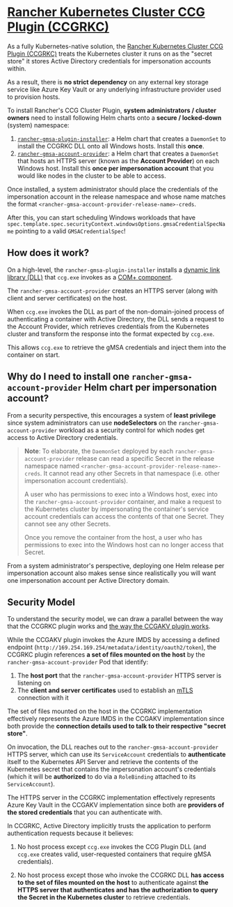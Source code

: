 # [Rancher Kubernetes Cluster CCG Plugin (CCGRKC)](https://github.com/rancher/Rancher-Plugin-gMSA)

As a fully Kubernetes-native solution, the [Rancher Kubernetes Cluster CCG Plugin (CCGRKC)](https://github.com/rancher/Rancher-Plugin-gMSA) treats the Kubernetes cluster it runs on as the "secret store" it stores Active Directory credentials for impersonation accounts within.

As a result, there is **no strict dependency** on any external key storage service like Azure Key Vault or any underlying infrastructure provider used to provision hosts.

To install Rancher's CCG Cluster Plugin, **system administrators / cluster owners** need to install following Helm charts onto a **secure / locked-down** (system) namespace:

1. [`rancher-gmsa-plugin-installer`](rancher-ccg-dll-installer): a Helm chart that creates a `DaemonSet` to install the CCGRKC DLL onto all Windows hosts. Install this **once**.
2. [`rancher-gmsa-account-provider`](https://github.com/rancher/Rancher-Plugin-gMSA/tree/main/charts/rancher-gmsa-account-provider): a Helm chart that creates a `DaemonSet` that hosts an HTTPS server (known as the **Account Provider**) on each Windows host. Install this **once per impersonation account** that you would like nodes in the cluster to be able to access.

Once installed, a system administrator should place the credentials of the impersonation account in the release namespace and whose name matches the format `<rancher-gmsa-account-provider-release-name>-creds`.

After this, you can start scheduling Windows workloads that have `spec.template.spec.securityContext.windowsOptions.gmsaCredentialSpecName` pointing to a valid `GMSACredentialSpec`!

## How does it work?

On a high-level, the `rancher-gmsa-plugin-installer` installs a [dynamic link library (DLL)](https://learn.microsoft.com/en-us/troubleshoot/windows-client/deployment/dynamic-link-library) that `ccg.exe` invokes as a [COM+ component](../../COM/01-Introduction.md).

The `rancher-gmsa-account-provider` creates an HTTPS server (along with client and server certificates) on the host.

When `ccg.exe` invokes the DLL as part of the non-domain-joined process of authenticating a container with Active Directory, the DLL sends a request to the Account Provider, which retrieves credentials from the Kubernetes cluster and transform the response into the format expected by `ccg.exe`.

This allows `ccg.exe` to retrieve the gMSA credentials and inject them into the container on start.

## Why do I need to install one `rancher-gmsa-account-provider` Helm chart per impersonation account?

From a security perspective, this encourages a system of **least privilege** since system administrators can use **nodeSelectors** on the `rancher-gmsa-account-provider` workload as a security control for which nodes get access to Active Directory credentials.

> **Note**: To elaborate, the `DaemonSet` deployed by each `rancher-gmsa-account-provider` release can read a specific Secret in the release namespace named `<rancher-gmsa-account-provider-release-name>-creds`. It cannot read any other Secrets in that namespace (i.e. other impersonation account credentials).
>
> A user who has permissions to exec into a Windows host, exec into the `rancher-gmsa-account-provider` container, and make a request to the Kubernetes cluster by impersonating the container's service account credentials can access the contents of that one Secret. They cannot see any other Secrets.
>
> Once you remove the container from the host, a user who has permissions to exec into the Windows host can no longer access that Secret.

From a system administrator's perspective, deploying one Helm release per impersonation account also makes sense since realistically you will want one impersonation account per Active Directory domain.

## Security Model

To understand the security model, we can draw a parallel between the way that the CCGRKC plugin works and [the way the CCGAKV plugin works](./03_containerizing_internal_applications.md#example-azure-key-vault-ccg-plugin).

While the CCGAKV plugin invokes the Azure IMDS by accessing a defined endpoint (`http://169.254.169.254/metadata/identity/oauth2/token`), the CCGRKC plugin references **a set of files mounted on the host** by the `rancher-gmsa-account-provider` Pod that identify:

1. The **host port** that the `rancher-gmsa-account-provider` HTTPS server is listening on
2. The **client and server certificates** used to establish an [mTLS](HTTPS://en.wikipedia.org/wiki/Mutual_authentication) connection with it

The set of files mounted on the host in the CCGRKC implementation effectively represents the Azure IMDS in the CCGAKV implementation since both provide the **connection details used to talk to their respective "secret store"**.

On invocation, the DLL reaches out to the `rancher-gmsa-account-provider` HTTPS server, which can use its `ServiceAccount` credentials to **authenticate** itself to the Kubernetes API Server and retrieve the contents of the Kubernetes secret that contains the impersonation account's credentials (which it will be **authorized** to do via a `RoleBinding` attached to its `ServiceAccount`).

The HTTPS server in the CCGRKC implementation effectively represents Azure Key Vault in the CCGAKV implementation since both are **providers of the stored credentials** that you can authenticate with.

In CCGRKC, Active Directory implicitly trusts the application to perform authentication requests because it believes:

1. No host process except `ccg.exe` invokes the CCG Plugin DLL (and `ccg.exe` creates valid, user-requested containers that require gMSA credentials).

2. No host process except those who invoke the CCGRKC DLL **has access to the set of files mounted on the host** to authenticate against **the HTTPS server that authenticates and has the authorization to query the Secret in the Kubernetes cluster** to retrieve credentials.
